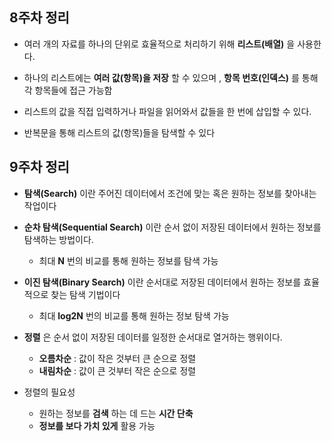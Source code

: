 
## 8주차 정리


- 여러 개의 자료를 하나의 단위로 효율적으로 처리하기 위해 **리스트(배열)** 을 사용한다.

- 하나의 리스트에는 **여러 값(항목)을 저장** 할 수 있으며 , **항목 번호(인덱스)** 를 통해 각 항목들에 접근 가능함

- 리스트의 값을 직접 입력하거나 파일을 읽어와서 값들을 한 번에 삽입할 수 있다.

- 반복문을 통해 리스트의 값(항목)들을 탐색할 수 있다

## 9주차 정리
- **탐색(Search)** 이란 주어진 데이터에서 조건에 맞는 혹은 원하는 정보를 찾아내는 작업이다

- **순차 탐색(Sequential Search)** 이란 순서 없이 저장된 데이터에서 원하는 정보를 탐색하는 방법이다.
	- 최대 **N** 번의 비교를 통해 원하는 정보를 탐색 가능

- **이진 탐색(Binary Search)** 이란 순서대로 저장된 데이터에서 원하는 정보를 효율적으로 찾는 탐색 기법이다
	- 최대 **log2N** 번의 비교를 통해 원하는 정보 탐색 가능

- **정렬** 은 순서 없이 저장된 데이터를 일정한 순서대로 열거하는 행위이다.
	- **오름차순** : 값이 작은 것부터 큰 순으로 정렬
	- **내림차순** : 값이 큰 것부터 작은 순으로 정렬

- 정렬의 필요성
	- 원하는 정보를 **검색** 하는 데 드는 **시간 단축**
	- **정보를 보다 가치 있게** 활용 가능